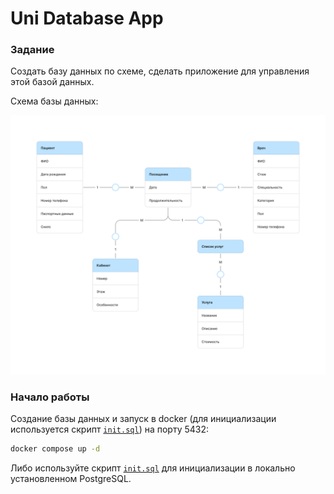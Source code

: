 # Uni Database App

### Задание

Создать базу данных по схеме, сделать приложение для управления этой базой данных.

Схема базы данных:

![database-schema.png](/database-schema.png)

### Начало работы

Создание базы данных и запуск в docker (для инициализации используется скрипт [`init.sql`](./init.sql)) на порту 5432:

```sh
docker compose up -d
```

Либо используйте скрипт [`init.sql`](./init.sql) для инициализации в локально установленном PostgreSQL.
